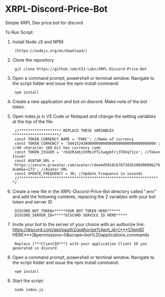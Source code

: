 # XRPL-Discord-Price-Bot
Simple XRPL Dex price bot for discord

To Run Script:

1. Install Node JS and NPM:

        (https://nodejs.org/en/download/)
        
2. Clone the repository

        git clone https://github.com/X33-Labs/XRPL-Discord-Price-Bot
        
3. Open a command prompt, powershell or terminal window. Navigate to the script folder and issue the npm install command:

        npm install
        
3. Create a new application and bot on discord. Make note of the bot token.

4. Open index.js in VS Code or Notepad and change the setting variables at the top of the file:

        //******************* REPLACE THESE VARIABLES *********************/
        const TOKEN_CURRENCY_NAME = 'PARC'; //Name of currency
        const TOKEN_CURRENCY = '5041524300000000000000000000000000000000'; //40 character 160 bit hex currency code
        const TOKEN_ISSUER = 'rE42R1mbjGtMzzFTL5aqpbTrj3TDVq71jo'; //Token Issuer
        const AVATAR_URL = 'https://secure.gravatar.com/avatar/cdee4d5018167873d2b108d9600627b6?d=mm&s=173'; //Avatar URL
        const UPDATE_FREQUENCY = 30; //Update Frequence in seconds
        //*************************************************************** */

5. Create a new file in the XRPL-Discord-Price-Bot directory called ".env" and add the following contents, replacing the 2 variables with your bot token and server ID

        DISCORD_BOT_TOKEN=*****YOUR BOT TOKEN HERE******
        DISCORD_SERVER_ID=*****DISCORD SERVICE ID HERE*****
        
6. Invite your bot to the server of your choice with an authorize link: https://discord.com/api/oauth2/authorize?client_id=[***ClientID HERE***]&permissions=0&scope=bot%20applications.commands

        Replace [***ClientID***] with your application Client ID you generated in discord
        
6. Open a command prompt, powershell or terminal window. Navigate to the script folder and issue the npm install command:

        npm install

3. Start the script:

        node index.js
